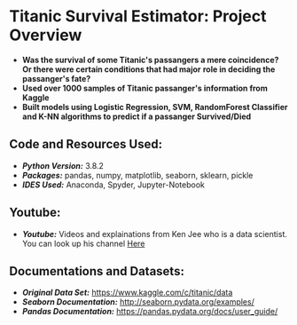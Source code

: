 # Titanic Survival Estimator: Project Overview #
* **Was the survival of some Titanic's passangers a mere coincidence? Or there were certain conditions that had major**
**role in deciding the passanger's fate?**
* **Used over 1000 samples of Titanic passanger's information from Kaggle**
* **Built models using Logistic Regression, SVM, RandomForest Classifier and K-NN algorithms to predict if a passanger Survived/Died**

## Code and Resources Used:
* ***Python Version:*** 3.8.2
* ***Packages:*** pandas, numpy, matplotlib, seaborn, sklearn, pickle
* ***IDES Used:*** Anaconda, Spyder, Jupyter-Notebook

## Youtube:
* ***Youtube:*** Videos and explainations from Ken Jee who is a data scientist. You can look up his channel [Here](https://www.youtube.com/channel/UCiT9RITQ9PW6BhXK0y2jaeg)

## Documentations and Datasets:
* ***Original Data Set:*** <https://www.kaggle.com/c/titanic/data>
* ***Seaborn Documentation:*** <http://seaborn.pydata.org/examples/>
* ***Pandas Documentation:*** <https://pandas.pydata.org/docs/user_guide/>

    
